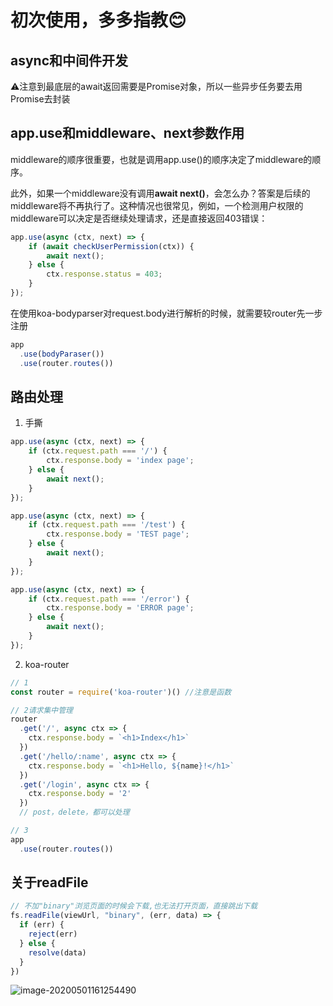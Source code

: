 # 初次使用，多多指教😊



## async和中间件开发

⚠️注意到最底层的await返回需要是Promise对象，所以一些异步任务要去用Promise去封装





## app.use和middleware、next参数作用

middleware的顺序很重要，也就是调用app.use()的顺序决定了middleware的顺序。

此外，如果一个middleware没有调用**await next()**，会怎么办？答案是后续的middleware将不再执行了。这种情况也很常见，例如，一个检测用户权限的middleware可以决定是否继续处理请求，还是直接返回403错误：

```javascript
app.use(async (ctx, next) => {
    if (await checkUserPermission(ctx)) {
        await next();
    } else {
        ctx.response.status = 403;
    }
});
```



在使用koa-bodyparser对request.body进行解析的时候，就需要较router先一步注册

```javascript
app
  .use(bodyParaser())
  .use(router.routes())
```



## 路由处理

1. 手撕

```javascript
app.use(async (ctx, next) => {
    if (ctx.request.path === '/') {
        ctx.response.body = 'index page';
    } else {
        await next();
    }
});

app.use(async (ctx, next) => {
    if (ctx.request.path === '/test') {
        ctx.response.body = 'TEST page';
    } else {
        await next();
    }
});

app.use(async (ctx, next) => {
    if (ctx.request.path === '/error') {
        ctx.response.body = 'ERROR page';
    } else {
        await next();
    }
});
```

2. koa-router

```javascript
// 1
const router = require('koa-router')() //注意是函数

// 2请求集中管理
router
  .get('/', async ctx => {
    ctx.response.body = `<h1>Index</h1>`
  })
  .get('/hello/:name', async ctx => {
    ctx.response.body = `<h1>Hello, ${name}!</h1>`
  })
  .get('/login', async ctx => {
    ctx.response.body = '2'
  })
  // post，delete，都可以处理

// 3
app
  .use(router.routes())
```



## 关于readFile

```javascript
// 不加"binary"浏览页面的时候会下载,也无法打开页面，直接跳出下载
fs.readFile(viewUrl, "binary", (err, data) => {
  if (err) {
    reject(err)
  } else {
    resolve(data)
  }
})
```

![image-20200501161254490](http://picbed.sedationh.cn/image-20200501161254490.png)

